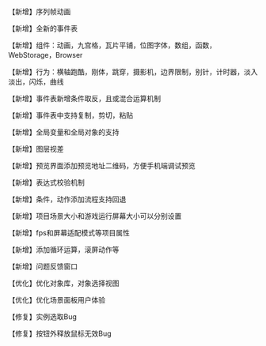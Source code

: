【新增】序列帧动画

【新增】全新的事件表

【新增】组件：动画，九宫格，瓦片平铺，位图字体，数组，函数，WebStorage，Browser

【新增】行为：横轴跑酷，刚体，跳穿，摄影机，边界限制，别针，计时器，淡入淡出，闪烁，曲线

【新增】事件表新增条件取反，且或混合运算机制

【新增】事件表中支持复制，剪切，粘贴

【新增】全局变量和全局对象的支持

【新增】图层视差

【新增】预览界面添加预览地址二维码，方便手机端调试预览

【新增】表达式校验机制

【新增】条件，动作添加流程支持回退

【新增】项目场景大小和游戏运行屏幕大小可以分别设置

【新增】fps和屏幕适配模式等项目属性

【新增】添加循环运算，滚屏动作等

【新增】问题反馈窗口

【优化】优化对象库，对象选择视图

【优化】优化场景面板用户体验

【修复】实例选取Bug

【修复】按钮外释放鼠标无效Bug
